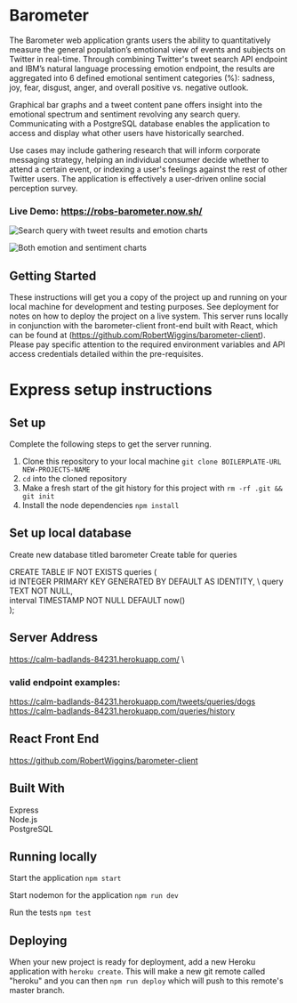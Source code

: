 # Barometer

The Barometer web application grants users the ability to quantitatively measure the general population’s 
emotional view of events and subjects on Twitter in real-time. Through combining Twitter's tweet search API 
endpoint and IBM’s natural language processing emotion endpoint, the results are aggregated into 6 defined
emotional sentiment categories (%): sadness, joy, fear, disgust, anger, and overall positive vs. negative
outlook. 

Graphical bar graphs and a tweet content pane offers insight into the emotional spectrum and sentiment
revolving any search query. Communicating with a PostgreSQL database enables the application to access and display
what other users have historically searched.

Use cases may include gathering research that will inform corporate messaging strategy, helping an individual
consumer decide whether to attend a certain event, or indexing a user's feelings against the rest of other Twitter
users. The application is effectively a user-driven online social perception survey.

### Live Demo: https://robs-barometer.now.sh/

![Search query with tweet results and emotion charts](https://github.com/RobertWiggins/barometer-client/blob/master/public/static/search_home.png)

![Both emotion and sentiment charts](https://github.com/RobertWiggins/barometer-client/blob/master/public/static/sentiment_charts.png)

## Getting Started
These instructions will get you a copy of the project up and running on your local machine for development and
testing purposes. See deployment for notes on how to deploy the project on a live system. This server runs locally
in conjunction with the barometer-client front-end built with React, which can be found at (https://github.com/RobertWiggins/barometer-client). Please pay specific attention to the required environment variables and API access credentials detailed within the pre-requisites.

# Express setup instructions

## Set up

Complete the following steps to get the server running.

1. Clone this repository to your local machine `git clone BOILERPLATE-URL NEW-PROJECTS-NAME`
2. `cd` into the cloned repository
3. Make a fresh start of the git history for this project with `rm -rf .git && git init`
4. Install the node dependencies `npm install`

## Set up local database

Create new database titled barometer
Create table for queries

CREATE TABLE IF NOT EXISTS queries (  \
    id INTEGER PRIMARY KEY GENERATED BY DEFAULT AS IDENTITY,  \ 
    query TEXT NOT NULL,  \
    interval TIMESTAMP NOT NULL DEFAULT now()  \
);

## Server Address
https://calm-badlands-84231.herokuapp.com/ \
### valid endpoint examples:
https://calm-badlands-84231.herokuapp.com/tweets/queries/dogs \
https://calm-badlands-84231.herokuapp.com/queries/history

## React Front End
https://github.com/RobertWiggins/barometer-client

## Built With

Express \
Node.js \
PostgreSQL

## Running locally

Start the application `npm start`

Start nodemon for the application `npm run dev`

Run the tests `npm test`

## Deploying

When your new project is ready for deployment, add a new Heroku application with `heroku create`. This will make a new git remote called "heroku" and you can then `npm run deploy` which will push to this remote's master branch.
